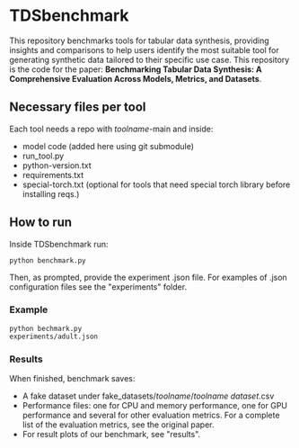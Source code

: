 # TDSbenchmark
This repository benchmarks tools for tabular data synthesis, providing insights and comparisons to help users identify the most suitable tool for generating synthetic data tailored to their specific use case.
This repository is the code for the paper: **Benchmarking Tabular Data Synthesis: A Comprehensive Evaluation Across Models, Metrics, and Datasets**.

## Necessary files per tool
Each tool needs a repo with _toolname_-main and inside:
- model code (added here using git submodule)
- run_tool.py
- python-version.txt
- requirements.txt
- special-torch.txt (optional for tools that need special torch library before installing reqs.)

## How to run
Inside TDSbenchmark run:
```
python benchmark.py
```
Then, as prompted, provide the experiment .json file. For examples of .json configuration files see the "experiments" folder.

### Example
```
python bechmark.py
experiments/adult.json
```

### Results
When finished, benchmark saves:
- A fake dataset under fake_datasets/_toolname_/_toolname_ _dataset_.csv
- Performance files: one for CPU and memory performance, one for GPU performance and several for other evaluation metrics. For a complete list of the evaluation metrics, see the original paper.
- For result plots of our benchmark, see "results".



